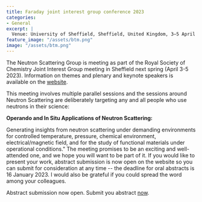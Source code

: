 ```yaml
---
title: Faraday joint interest group conference 2023 
categories:
- General
excerpt: |
  Venue: University of Sheffield, Sheffield, United Kingdom, 3–5 April 2023.
feature_image: "/assets/btm.png"
image: "/assets/btm.png"
---
```


The Neutron Scattering Group is meeting as part of the Royal Society of Chemistry Joint Interest Group meeting in Sheffield next spring (April 3-5 2023). Information on themes and plenary and keynote speakers is available on the [website](https://rsc.li/FJIG2023).

This meeting involves multiple parallel sessions and the sessions around Neutron Scattering are deliberately targeting any and all people who use neutrons in their science:

**Operando and In Situ Applications of Neutron Scattering:**

Generating insights from neutron scattering under demanding environments for controlled temperature, pressure, chemical environment, electrical/magnetic field, and for the study of functional materials under operational conditions."
The meeting promises to be an exciting and well-attended one, and we hope you will want to be part of it. If you would like to present your work, abstract submission is now open on the website so you can submit for consideration at any time -- the deadline for oral abstracts is 16 January 2023. I would also be grateful if you could spread the word among your colleagues.

Abstract submission now open. Submit you abstract [now](https://events.rsc.org/rsc/frontend/reg/tAbsSubmitterLogin.csp?pageID=918907&eventID=2625).


